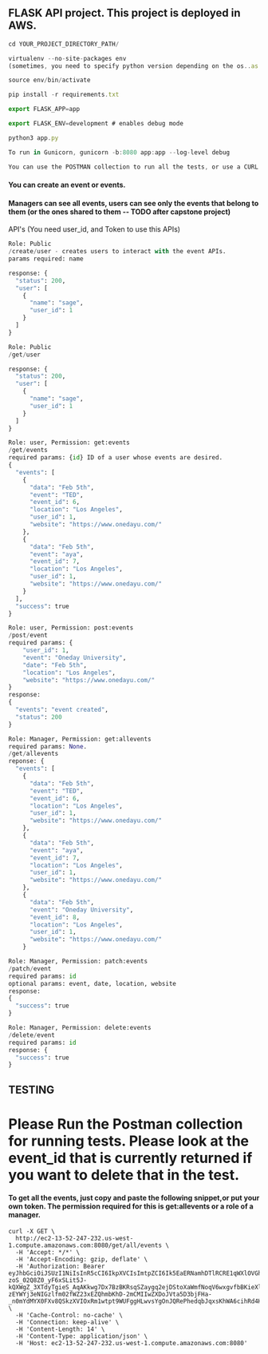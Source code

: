 ## FLASK API project. This project is deployed in AWS.

```javascript
cd YOUR_PROJECT_DIRECTORY_PATH/

virtualenv --no-site-packages env
(sometimes, you need to specify python version depending on the os..as --python=python3) 

source env/bin/activate

pip install -r requirements.txt

export FLASK_APP=app

export FLASK_ENV=development # enables debug mode

python3 app.py 

To run in Gunicorn, gunicorn -b:8080 app:app --log-level debug

You can use the POSTMAN collection to run all the tests, or use a CURL example at the bottom of this document.
```

#### You can create an event or events.
#### Managers can see all events, users can see only the events that belong to them (or the ones shared to them -- TODO after capstone project) 



API's (You need user_id, and Token to use this APIs)
```python
Role: Public
/create/user - creates users to interact with the event APIs.
params required: name

response: {
  "status": 200,
  "user": [
    {
      "name": "sage",
      "user_id": 1
    }
  ]
}
```
```python
Role: Public
/get/user

response: {
  "status": 200,
  "user": [
    {
      "name": "sage",
      "user_id": 1
    }
  ]
}
```

```python
Role: user, Permission: get:events
/get/events
required params: {id} ID of a user whose events are desired.
{
  "events": [
    {
      "data": "Feb 5th",
      "event": "TED",
      "event_id": 6,
      "location": "Los Angeles",
      "user_id": 1,
      "website": "https://www.onedayu.com/"
    },
    {
      "data": "Feb 5th",
      "event": "aya",
      "event_id": 7,
      "location": "Los Angeles",
      "user_id": 1,
      "website": "https://www.onedayu.com/"
    }
  ],
  "success": true
}

```
```python
Role: user, Permission: post:events
/post/event
required params: {   
	"user_id": 1,
	"event": "Oneday University",
	"date": "Feb 5th",
	"location": "Los Angeles",
	"website": "https://www.onedayu.com/"
}
response:
{
  "events": "event created",
  "status": 200
}
```
```python
Role: Manager, Permission: get:allevents
required params: None. 
/get/allevents
reponse: {
  "events": [
    {
      "data": "Feb 5th",
      "event": "TED",
      "event_id": 6,
      "location": "Los Angeles",
      "user_id": 1,
      "website": "https://www.onedayu.com/"
    },
    {
      "data": "Feb 5th",
      "event": "aya",
      "event_id": 7,
      "location": "Los Angeles",
      "user_id": 1,
      "website": "https://www.onedayu.com/"
    },
    {
      "data": "Feb 5th",
      "event": "Oneday University",
      "event_id": 8,
      "location": "Los Angeles",
      "user_id": 1,
      "website": "https://www.onedayu.com/"
    }
```
```python
Role: Manager, Permission: patch:events
/patch/event
required params: id
optional params: event, date, location, website
response:
{
  "success": true
}

```
```python
Role: Manager, Permission: delete:events
/delete/event
required params: id 
response: {
  "success": true
}
```

## TESTING 
# Please Run the Postman collection for running tests. Please look at the event_id that is currently returned if you want to delete that in the test. 

#### To get all the events, just copy and paste the following snippet,or put your own token. The permission required for this is get:allevents or a role of a manager.

```
curl -X GET \
  http://ec2-13-52-247-232.us-west-1.compute.amazonaws.com:8080/get/all/events \
  -H 'Accept: */*' \
  -H 'Accept-Encoding: gzip, deflate' \
  -H 'Authorization: Bearer eyJhbGciOiJSUzI1NiIsInR5cCI6IkpXVCIsImtpZCI6Ik5EaERNamhDTlRCRE1qWXlOVGhDTXpBM1JqWXdSRGxFTjBZME1ETkdOVEE1TkVFeE0wRkdOQSJ9.eyJpc3MiOiJodHRwczovL2Rldi0tYzl5OWNhOS5hdXRoMC5jb20vIiwic3ViIjoiZ29vZ2xlLW9hdXRoMnwxMTQ5MjE3MjU3NTE4MTA0MzA1MTIiLCJhdWQiOlsiZXZlbnQiLCJodHRwczovL2Rldi0tYzl5OWNhOS5hdXRoMC5jb20vdXNlcmluZm8iXSwiaWF0IjoxNTc5ODIwNTk3LCJleHAiOjE1Nzk5MDY5OTcsImF6cCI6IlhsZ1V0bVgxSDQ4dm1LZXlSTjdnMFNTaWluMTdGUWtpIiwic2NvcGUiOiJvcGVuaWQgcHJvZmlsZSBlbWFpbCIsInBlcm1pc3Npb25zIjpbImRlbGV0ZTpldmVudHMiLCJnZXQ6YWxsZXZlbnRzIiwiZ2V0OmV2ZW50cyIsInBhdGNoOmV2ZW50cyIsInBvc3Q6ZXZlbnRzIl19.I8VNNBTQ63Z0lDTFpIjKy009p_M7CXSOhrV_34tw1nMFMRcaypqRTx1c4WLiFp2LEf0a6-zoS_02Q8Z0_yF6xSLit5J-kQXWgZ_3XTdyTgieS_AqAKkwg7Dx7BzBKRsqSZaygq2ejDStoXaWmfNoqV6wxgvfbBKieXl-zEYWYj3eNIGzlfm02fWZ23xEZQhmbKhD-2mCMIIwZXDoJVta5D3bjFHa-_n0mYdMYX0FXv8QSkzXVIOxRm1wtpt9WUFggHLwvsYgOnJQRePhedqbJqxsKhWA6cihRd4HiXTQYtOzhLs7ff6_g13A22L2HwcdBXhMEbLerzRVJuLJ_Sqjpw' \
  -H 'Cache-Control: no-cache' \
  -H 'Connection: keep-alive' \
  -H 'Content-Length: 14' \
  -H 'Content-Type: application/json' \
  -H 'Host: ec2-13-52-247-232.us-west-1.compute.amazonaws.com:8080' 
  ```
  
